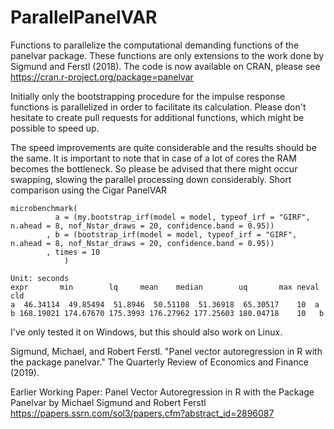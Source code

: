 # ParallelPanelVAR
Functions to parallelize the computational demanding functions of the panelvar package. These functions are only extensions to the work done by Sigmund and Ferstl (2018).
The code is now available on CRAN, please see https://cran.r-project.org/package=panelvar

Initially only the bootstrapping procedure for the impulse response functions is parallelized in order to facilitate its calculation. Please don't hesitate to create pull requests for additional functions, which might be possible to speed up.


The speed improvements are quite considerable and the results should be the same. It is important to note that in case of a lot of cores the RAM becomes the bottleneck. So please be advised that there might occur swapping, slowing the parallel processing down considerably.
Short comparison using the Cigar PanelVAR
  
    microbenchmark(
              a = (my.bootstrap_irf(model = model, typeof_irf = "GIRF", n.ahead = 8, nof_Nstar_draws = 20, confidence.band = 0.95))
            , b = (bootstrap_irf(model = model, typeof_irf = "GIRF", n.ahead = 8, nof_Nstar_draws = 20, confidence.band = 0.95))
            , times = 10
                )
  
    Unit: seconds                                                             
    expr       min        lq     mean    median        uq       max neval cld
    a  46.34114  49.85494  51.8946  50.51108  51.36918  65.30517    10  a 
    b 168.19021 174.67670 175.3993 176.27962 177.25603 180.04718    10   b

I've only tested it on Windows, but this should also work on Linux.

Sigmund, Michael, and Robert Ferstl. "Panel vector autoregression in R with the package panelvar." The Quarterly Review of Economics and Finance (2019).

Earlier Working Paper:
Panel Vector Autoregression in R with the Package Panelvar by Michael Sigmund and Robert Ferstl https://papers.ssrn.com/sol3/papers.cfm?abstract_id=2896087
